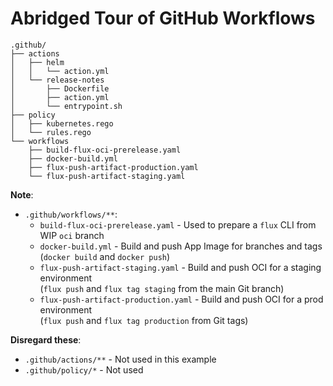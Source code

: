 # Abridged Tour of GitHub Workflows

```
.github/
├── actions
│   ├── helm
│   │   └── action.yml
│   └── release-notes
│       ├── Dockerfile
│       ├── action.yml
│       └── entrypoint.sh
├── policy
│   ├── kubernetes.rego
│   └── rules.rego
└── workflows
    ├── build-flux-oci-prerelease.yaml
    ├── docker-build.yml
    ├── flux-push-artifact-production.yaml
    └── flux-push-artifact-staging.yaml
```

**Note**:
* `.github/workflows/**`:
  * `build-flux-oci-prerelease.yaml` - Used to prepare a `flux` CLI from WIP `oci` branch
  * `docker-build.yml` - Build and push App Image for branches and tags<br/>
    (`docker build` and `docker push`)
  * `flux-push-artifact-staging.yaml` - Build and push OCI for a staging environment<br/>
    (`flux push` and `flux tag staging` from the main Git branch)
  * `flux-push-artifact-production.yaml` - Build and push OCI for a prod environment<br/>
    (`flux push` and `flux tag production` from Git tags)

**Disregard these**:
* `.github/actions/**` - Not used in this example
* `.github/policy/*` - Not used

